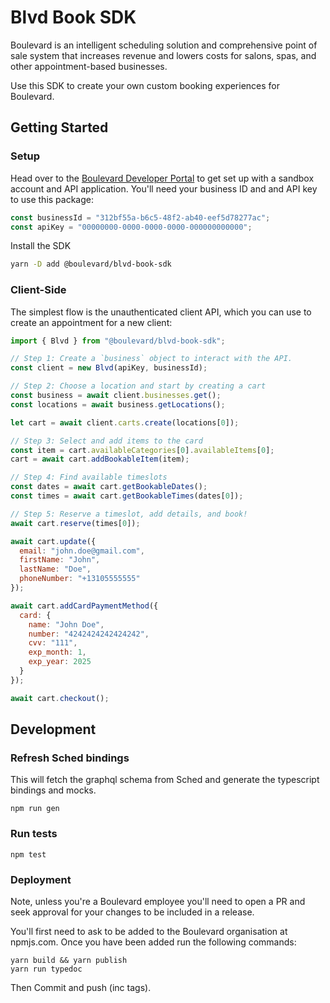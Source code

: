 # Blvd Book SDK

Boulevard is an intelligent scheduling solution and comprehensive point of sale system that increases revenue and lowers costs for salons, spas, and other appointment-based businesses.

Use this SDK to create your own custom booking experiences for Boulevard.

## Getting Started

### Setup

Head over to the [Boulevard Developer Portal](https://developers.joinblvd.com/getting-started/introduction) to get set up with a sandbox account and API application. You'll need your business ID and and API key to use this package:

```js
const businessId = "312bf55a-b6c5-48f2-ab40-eef5d78277ac";
const apiKey = "00000000-0000-0000-0000-000000000000";
```

Install the SDK

```sh
yarn -D add @boulevard/blvd-book-sdk
```

### Client-Side

The simplest flow is the unauthenticated client API, which you can use to create an appointment for a new client:

```js
import { Blvd } from "@boulevard/blvd-book-sdk";

// Step 1: Create a `business` object to interact with the API.
const client = new Blvd(apiKey, businessId);

// Step 2: Choose a location and start by creating a cart
const business = await client.businesses.get();
const locations = await business.getLocations();

let cart = await client.carts.create(locations[0]);

// Step 3: Select and add items to the card
const item = cart.availableCategories[0].availableItems[0];
cart = await cart.addBookableItem(item);

// Step 4: Find available timeslots
const dates = await cart.getBookableDates();
const times = await cart.getBookableTimes(dates[0]);

// Step 5: Reserve a timeslot, add details, and book!
await cart.reserve(times[0]);

await cart.update({
  email: "john.doe@gmail.com",
  firstName: "John",
  lastName: "Doe",
  phoneNumber: "+13105555555"
});

await cart.addCardPaymentMethod({
  card: {
    name: "John Doe",
    number: "4242424242424242",
    cvv: "111",
    exp_month: 1,
    exp_year: 2025
  }
});

await cart.checkout();
```


## Development

### Refresh Sched bindings
This will fetch the graphql schema from Sched and generate the typescript bindings and mocks.

```
npm run gen
```

### Run tests

```
npm test
```

### Deployment

Note, unless you're a Boulevard employee you'll need to open a PR and seek approval for your changes to be included in a release.

You'll first need to ask to be added to the Boulevard organisation at npmjs.com. Once you have been added run the following commands:

```
yarn build && yarn publish
yarn run typedoc
```

Then Commit and push (inc tags).